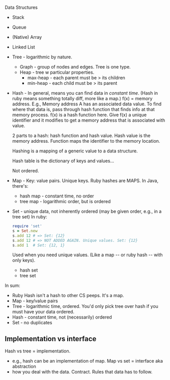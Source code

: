 Data Structures

- Stack
- Queue
- (Native) Array
- Linked List
- Tree - logarithmic by nature.
    * Graph - group of nodes and edges. Tree is one type.
    * Heap - tree w particular properties.
      * max-heap - each parent must be > its children
      * min-heap - each child must be > its parent

- Hash - In general, means you can find data in _constant time_. (Hash in ruby  means something totally diff, more like a map.)
  f(x) = memory address. E.g., Memory address A has an associated data value. To find where that data is, pass through hash function that finds info at that memory process.
  f(x) is a hash function here. Give f(x) a unique identifier and it modifies to get a memory address that is associated with value.

  2 parts to a hash: hash function and hash value. Hash value is the memory address. Function maps the identifier to the memory location.

  Hashing is a mapping of a generic value to a data structure.

  Hash table is the dictionary of keys and values...

  Not ordered.
- Map - Key: value pairs. Unique keys. Ruby hashes are MAPS.
  In Java, there's:
    - hash map - constant time, no order
    - tree map - logarithmic order, but is ordered
- Set - unique data, not inherently ordered (may be given order, e.g., in a tree set)
  In ruby:
  ```ruby
  require 'set'
  s = Set.new
  s.add 12 # => Set: {12}
  s.add 12 # => NOT ADDED AGAIN. Unique values. Set: {12}
  s.add 1  # Set: {12, 1}
  ```
  Used when you need unique values. (Like a map -- or ruby hash -- with only keys).
  - hash set
  - tree set

In sum:
- Ruby Hash isn't a hash to other CS peeps. It's a map.
- Map - key/value pairs
- Tree - logarithmic time, ordered. You'd only pick tree over hash if you must have your data ordered.   
- Hash - constant time, not (necessarily) ordered
- Set - no duplicates

## Implementation vs interface
Hash vs tree = implementation.
  - e.g., hash can be an implementation of map.
Map vs set = interface aka abstraction
  - how you deal with the data. Contract. Rules that data has to follow. 
